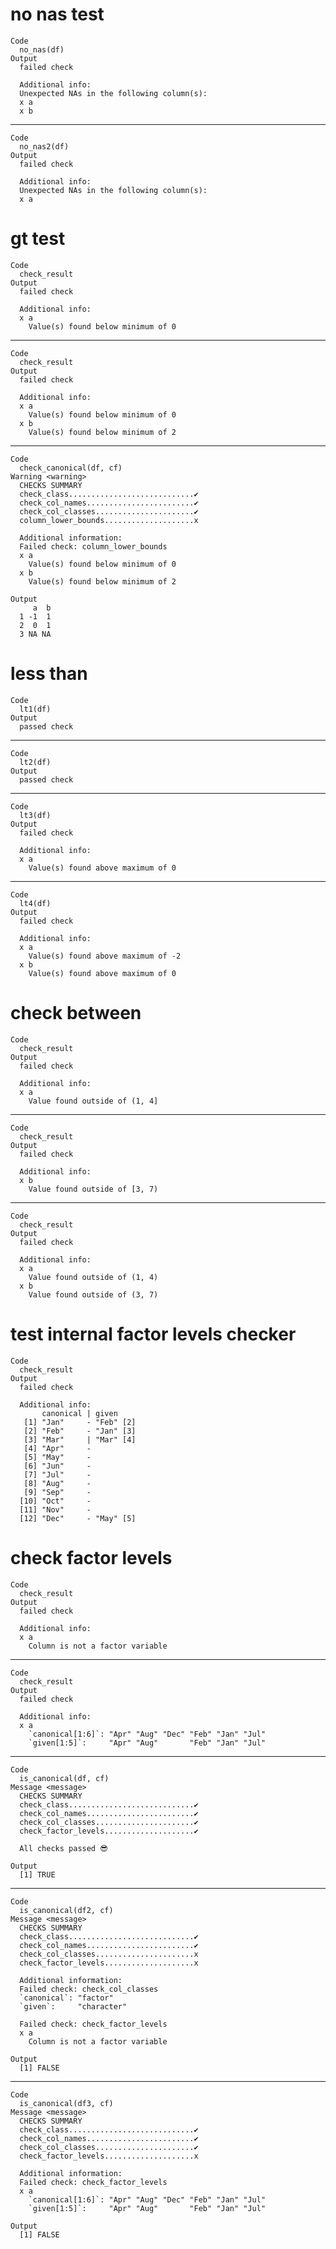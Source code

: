 # no nas test

    Code
      no_nas(df)
    Output
      failed check
      
      Additional info:
      Unexpected NAs in the following column(s):
      x a
      x b

---

    Code
      no_nas2(df)
    Output
      failed check
      
      Additional info:
      Unexpected NAs in the following column(s):
      x a

# gt test

    Code
      check_result
    Output
      failed check
      
      Additional info:
      x a
        Value(s) found below minimum of 0

---

    Code
      check_result
    Output
      failed check
      
      Additional info:
      x a
        Value(s) found below minimum of 0
      x b
        Value(s) found below minimum of 2

---

    Code
      check_canonical(df, cf)
    Warning <warning>
      CHECKS SUMMARY
      check_class............................✔
      check_col_names........................✔
      check_col_classes......................✔
      column_lower_bounds....................x
      
      Additional information:
      Failed check: column_lower_bounds
      x a
        Value(s) found below minimum of 0
      x b
        Value(s) found below minimum of 2
      
    Output
         a  b
      1 -1  1
      2  0  1
      3 NA NA

# less than

    Code
      lt1(df)
    Output
      passed check

---

    Code
      lt2(df)
    Output
      passed check

---

    Code
      lt3(df)
    Output
      failed check
      
      Additional info:
      x a
        Value(s) found above maximum of 0

---

    Code
      lt4(df)
    Output
      failed check
      
      Additional info:
      x a
        Value(s) found above maximum of -2
      x b
        Value(s) found above maximum of 0

# check between

    Code
      check_result
    Output
      failed check
      
      Additional info:
      x a
        Value found outside of (1, 4]

---

    Code
      check_result
    Output
      failed check
      
      Additional info:
      x b
        Value found outside of [3, 7)

---

    Code
      check_result
    Output
      failed check
      
      Additional info:
      x a
        Value found outside of (1, 4)
      x b
        Value found outside of (3, 7)

# test internal factor levels checker

    Code
      check_result
    Output
      failed check
      
      Additional info:
           canonical | given    
       [1] "Jan"     - "Feb" [2]
       [2] "Feb"     - "Jan" [3]
       [3] "Mar"     | "Mar" [4]
       [4] "Apr"     -          
       [5] "May"     -          
       [6] "Jun"     -          
       [7] "Jul"     -          
       [8] "Aug"     -          
       [9] "Sep"     -          
      [10] "Oct"     -          
      [11] "Nov"     -          
      [12] "Dec"     - "May" [5]

# check factor levels

    Code
      check_result
    Output
      failed check
      
      Additional info:
      x a
        Column is not a factor variable

---

    Code
      check_result
    Output
      failed check
      
      Additional info:
      x a
        `canonical[1:6]`: "Apr" "Aug" "Dec" "Feb" "Jan" "Jul"
        `given[1:5]`:     "Apr" "Aug"       "Feb" "Jan" "Jul"

---

    Code
      is_canonical(df, cf)
    Message <message>
      CHECKS SUMMARY
      check_class............................✔
      check_col_names........................✔
      check_col_classes......................✔
      check_factor_levels....................✔
      
      All checks passed 😎
      
    Output
      [1] TRUE

---

    Code
      is_canonical(df2, cf)
    Message <message>
      CHECKS SUMMARY
      check_class............................✔
      check_col_names........................✔
      check_col_classes......................x
      check_factor_levels....................x
      
      Additional information:
      Failed check: check_col_classes
      `canonical`: "factor"   
      `given`:     "character"
      
      Failed check: check_factor_levels
      x a
        Column is not a factor variable
      
    Output
      [1] FALSE

---

    Code
      is_canonical(df3, cf)
    Message <message>
      CHECKS SUMMARY
      check_class............................✔
      check_col_names........................✔
      check_col_classes......................✔
      check_factor_levels....................x
      
      Additional information:
      Failed check: check_factor_levels
      x a
        `canonical[1:6]`: "Apr" "Aug" "Dec" "Feb" "Jan" "Jul"
        `given[1:5]`:     "Apr" "Aug"       "Feb" "Jan" "Jul"
      
    Output
      [1] FALSE


